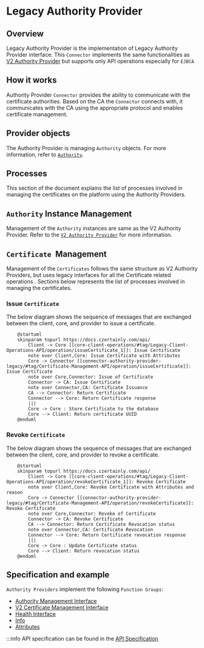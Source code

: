 # Legacy Authority Provider

## Overview

Legacy Authority Provider is the implementation of Legacy Authority Provider interface. This `Connector` implements the same functionalities as [V2 Authority Provider](v2-authority-provider) but supports only API operations especially for `EJBCA`

## How it works

Authority Provider `Connector` provides the ability to communicate with the certificate authorities. Based on the CA the `Connector` connects with, it communicates with the CA using the appropriate protocol and enables certificate management.

## Provider objects

The Authority Provider is managing `Authority` objects.
For more information, refer to [`Authority`](../../concept-design/core-components/authority).

## Processes

This section of the document explains the list of processes involved in managing the certificates on the platform using the Authority Providers.

## `Authority` Instance Management

Management of the `Authority` instances are same as the V2 Authority Provider. Refer to the [`V2 Authority Provider`](v2-authority-provider) for more information.


## `Certificate `Management

Management of the `Certificates` follows the same structure as V2 Authority Providers, but uses legacy interfaces for all the Certificate related operations . Sections below represents the list of processes involved in managing the certificates.

### Issue `Certificate`

The below diagram shows the sequence of messages that are exchanged between the client, core, and provider to issue a certificate.

```plantuml
    @startuml
    skinparam topurl https://docs.czertainly.com/api/
        Client -> Core [[core-client-operations/#tag/Legacy-Client-Operations-API/operation/issueCertificate_1]]: Issue Certificate
        note over Client,Core: Issue Certificate with Attributes
        Core -> Connector [[connector-authority-provider-legacy/#tag/Certificate-Management-API/operation/issueCertificate]]: Issue Certificate
        note over Core,Connector: Issue of Certificate
        Connector -> CA: Issue Certificate
        note over Connector,CA: Certificate Issuance
        CA --> Connector: Return Certificate
        Connector --> Core: Return Certificate response
        |||
        Core -> Core : Store Certificate to the database
        Core --> Client: Return certificate UUID
    @enduml
```


### Revoke `Certificate`

The below diagram shows the sequence of messages that are exchanged between the client, core, and provider to revoke a certificate.

```plantuml
    @startuml
    skinparam topurl https://docs.czertainly.com/api/
        Client -> Core [[core-client-operations/#tag/Legacy-Client-Operations-API/operation/revokeCertificate_1]]: Revoke Certificate
        note over Client,Core: Revoke Certificate with Attributes and reason
        Core -> Connector [[connector-authority-provider-legacy/#tag/Certificate-Management-API/operation/revokeCertificate]]: Revoke Certificate
        note over Core,Connector: Revoke of Certificate
        Connector -> CA: Revoke Certificate
        CA --> Connector: Return Certificate Revocation status
        note over Connector,CA: Certificate Revocation
        Connector --> Core: Return Certificate revocation response
        |||
        Core -> Core : Update Certificate status
        Core --> Client: Return revocation status
    @enduml
```

## Specification and example

`Authority Providers` implement the following `Function Groups`:

- [Authority Management Interface](https://github.com/3KeyCompany/CZERTAINLY-Interfaces/blob/develop/src/main/java/com/czertainly/api/interfaces/connector/AuthorityInstanceController.java)
- [V2 Certificate Management Interface](https://github.com/3KeyCompany/CZERTAINLY-Interfaces/blob/develop/src/main/java/com/czertainly/api/interfaces/connector/CertificateController.java)
- [Health Interface](https://github.com/3KeyCompany/CZERTAINLY-Interfaces/blob/develop/src/main/java/com/czertainly/api/interfaces/connector/HealthController.java)
- [Info](https://github.com/3KeyCompany/CZERTAINLY-Interfaces/blob/develop/src/main/java/com/czertainly/api/interfaces/connector/InfoController.java)
- [Attributes](https://github.com/3KeyCompany/CZERTAINLY-Interfaces/blob/develop/src/main/java/com/czertainly/api/interfaces/connector/AttributesController.java)

:::info
API specification can be found in the [API Specification](https://docs.czertainly.com/api/connector-authority-provider-v2/)

